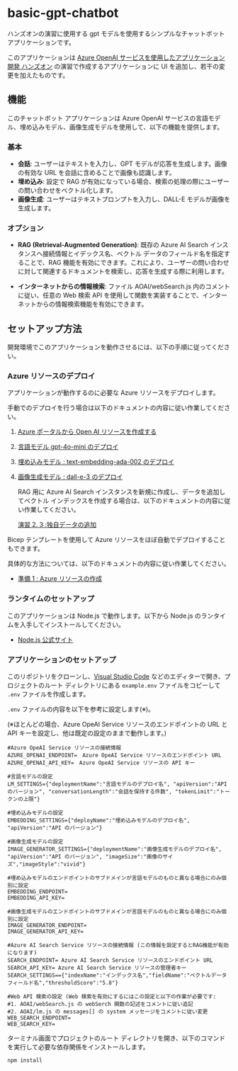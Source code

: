 # basic-gpt-chatbot
ハンズオンの演習に使用する gpt モデルを使用するシンプルなチャットボット アプリケーションです。

このアプリケーションは [Azure OpenAI サービスを使用したアプリケーション開発 ハンズオン](https://github.com/osamum/AOAI-first-step-for-Developer) の演習で作成するアプリケーションに UI を追加し、若干の変更を加えたものです。

## 機能

このチャットボット アプリケーションは Azure OpenAI サービスの言語モデル、埋め込みモデル、画像生成モデルを使用して、以下の機能を提供します。

### 基本
- **会話**: ユーザーはテキストを入力し、GPT モデルが応答を生成します。画像の有効な URL を会話に含めることで画像も認識します。
- **埋め込み**: 設定で RAG が有効になっている場合、検索の処理の際にユーザーの問い合わせをベクトル化します。
- **画像生成**: ユーザーはテキストプロンプトを入力し、DALL-E モデルが画像を生成します。

### オプション

- **RAG (Retrieval-Augmented Generation)**: 既存の Azure AI Search インスタンスへ接続情報とイデックス名、ベクトル データのフィールド名を指定することで、RAG 機能を有効にできます。これにより、ユーザーの問い合わせに対して関連するドキュメントを検索し、応答を生成する際に利用します。

- **インターネットからの情報検索**: ファイル AOAI/webSearch.js 内のコメントに従い、任意の Web 検索 API を使用して関数を実装することで、インターネットからの情報検索機能を有効にできます。

## セットアップ方法

開発環境でこのアプリケーションを動作させるには、以下の手順に従ってください。

### Azure リソースのデプロイ

アプリケーションが動作するのに必要な Azure リソースをデプロイします。

手動でのデプロイを行う場合は以下のドキュメントの内容に従い作業してください。



1. [Azure ポータルから Open AI リソースを作成する](https://github.com/osamum/AOAI-first-step-for-Developer/blob/main/Ex01-1.md)
2. [言語モデル gpt-4o-mini のデプロイ](https://github.com/osamum/AOAI-first-step-for-Developer)
3. [埋め込みモデル : text-embedding-ada-002 のデプロイ](https://github.com/osamum/AOAI-first-step-for-Developer/blob/main/Ex01-3.md)
4. [画像生成モデル : dall-e-3 のデプロイ](https://github.com/osamum/AOAI-first-step-for-Developer/blob/main/Ex01-4.md)

    RAG 用に Azure AI Search インスタンスを新規に作成し、データを追加してベクトル インデックスを作成する場合は、以下のドキュメントの内容に従い作業してください。

    [演習 2. 3 :独自データの追加](https://github.com/osamum/AOAI-first-step-for-Developer/blob/main/Ex02-3.md)

Bicep テンプレートを使用して Azure リソースをほぼ自動でデプロイすることもできます。

具体的な方法については、以下のドキュメントの内容に従い作業してください。

* [準備 1 : Azure リソースの作成](https://github.com/osamum/aoai-app-basic-hosting/blob/main/prep01.md)


### ランタイムのセットアップ

このアプリケーションは Node.js で動作します。以下から Node.js のランタイムを入手してインストールしてください。

- [Node.js 公式サイト](https://nodejs.org/)

### アプリケーションのセットアップ

このリポジトリをクローンし、[Visual Studio Code](https://code.visualstudio.com/download) などのエディターで開き、プロジェクトのルート ディレクトリにある `example.env` ファイルをコピーして `.env` ファイルを作成します。

`.env` ファイルの内容を以下を参考に設定します(※)。

(※ほとんどの場合、Azure OpeAI Service リソースのエンドポイントの URL と API キーを設定し、他は既定の設定のままで動作します。)




```env
#Azure OpeAI Service リソースの接続情報
AZURE_OPENAI_ENDPOINT=　Azure OpeAI Service リソースのエンドポイント URL
AZURE_OPENAI_API_KEY=　Azure OpeAI Service リソースの API キー

#言語モデルの設定
LM_SETTINGS={"deploymentName":"言語モデルのデプロイ名", "apiVersion":"API のバージョン", "conversationLength":"会話を保持する件数", "tokenLimit":"トークンの上限"}

#埋め込みモデルの設定
EMBEDDING_SETTINGS={"deployName":"埋め込みモデルのデプロイ名", "apiVersion":"API のバージョン"}

#画像生成モデルの設定
IMAGE_GENERATOR_SETTINGS={"deploymentName":"画像生成モデルのデプロイ名", "apiVersion":"API のバージョン", "imageSize":"画像のサイズ","imageStyle":"vivid"}

#埋め込みモデルのエンドポイントのサブドメインが言語モデルのものと異なる場合にのみ個別に設定
EMBEDDING_ENDPOINT=
EMBEDDING_API_KEY=

#画像生成モデルのエンドポイントのサブドメインが言語モデルのものと異なる場合にのみ個別に設定
IMAGE_GENERATOR_ENDPOINT=
IMAGE_GENERATOR_API_KEY=

#Azure AI Search Service リソースの接続情報 (この情報を設定するとRAG機能が有効になります)
SEARCH_ENDPOINT= Azure AI Search Service リソースのエンドポイント URL
SEARCH_API_KEY= Azure AI Search Service リソースの管理者キー
SEARCH_SETTINGS=={"indexName":"インデックス名","fieldName":"ベクトルデータ フィールド名","thresholdScore":"5.8"}

#Web API 検索の設定 (Web 検索を有効にするにはこの設定と以下の作業が必要です:
#1. AOAI/webSearch.js の webSerch 関数の記述をコメントに従い追記
#2. AOAI/lm.js の messages[] の system メッセージをコメントに従い変更
WEB_SEARCH_ENDPOINT=
WEB_SEARCH_KEY=
```


ターミナル画面でプロジェクトのルート ディレクトリを開き、以下のコマンドを実行して必要な依存関係をインストールします。

```bash
npm install
```

